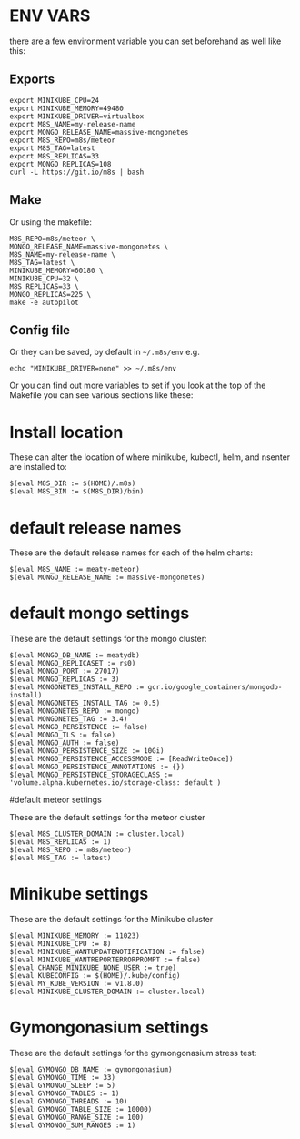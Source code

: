 # ENV VARS

there are a few environment variable you can set beforehand as well like
this:

## Exports

```
export MINIKUBE_CPU=24
export MINIKUBE_MEMORY=49480
export MINIKUBE_DRIVER=virtualbox
export M8S_NAME=my-release-name
export MONGO_RELEASE_NAME=massive-mongonetes
export M8S_REPO=m8s/meteor
export M8S_TAG=latest
export M8S_REPLICAS=33
export MONGO_REPLICAS=108
curl -L https://git.io/m8s | bash
```

## Make

 Or using the makefile:

```
M8S_REPO=m8s/meteor \
MONGO_RELEASE_NAME=massive-mongonetes \
M8S_NAME=my-release-name \
M8S_TAG=latest \
MINIKUBE_MEMORY=60180 \
MINIKUBE_CPU=32 \
M8S_REPLICAS=33 \
MONGO_REPLICAS=225 \
make -e autopilot
```

## Config file

Or they can be saved, by default in `~/.m8s/env` e.g.

```
echo "MINIKUBE_DRIVER=none" >> ~/.m8s/env
```

Or you can find out more variables to set if you look at the top of the Makefile you can see various
sections like these:

# Install location

These can alter the location of where minikube, kubectl, helm, and
nsenter are installed to:

```
$(eval M8S_DIR := $(HOME)/.m8s)
$(eval M8S_BIN := $(M8S_DIR)/bin)
```

# default release names

These are the default release names for each of the helm charts:

```
$(eval M8S_NAME := meaty-meteor)
$(eval MONGO_RELEASE_NAME := massive-mongonetes)
```

# default mongo settings

These are the default settings for the mongo cluster:

```
$(eval MONGO_DB_NAME := meatydb)
$(eval MONGO_REPLICASET := rs0)
$(eval MONGO_PORT := 27017)
$(eval MONGO_REPLICAS := 3)
$(eval MONGONETES_INSTALL_REPO := gcr.io/google_containers/mongodb-install)
$(eval MONGONETES_INSTALL_TAG := 0.5)
$(eval MONGONETES_REPO := mongo)
$(eval MONGONETES_TAG := 3.4)
$(eval MONGO_PERSISTENCE := false)
$(eval MONGO_TLS := false)
$(eval MONGO_AUTH := false)
$(eval MONGO_PERSISTENCE_SIZE := 10Gi)
$(eval MONGO_PERSISTENCE_ACCESSMODE := [ReadWriteOnce])
$(eval MONGO_PERSISTENCE_ANNOTATIONS := {})
$(eval MONGO_PERSISTENCE_STORAGECLASS := 'volume.alpha.kubernetes.io/storage-class: default')
```

#default meteor settings

These are the default settings for the meteor cluster

```
$(eval M8S_CLUSTER_DOMAIN := cluster.local)
$(eval M8S_REPLICAS := 1)
$(eval M8S_REPO := m8s/meteor)
$(eval M8S_TAG := latest)
```

# Minikube settings

These are the default settings for the Minikube cluster

```
$(eval MINIKUBE_MEMORY := 11023)
$(eval MINIKUBE_CPU := 8)
$(eval MINIKUBE_WANTUPDATENOTIFICATION := false)
$(eval MINIKUBE_WANTREPORTERRORPROMPT := false)
$(eval CHANGE_MINIKUBE_NONE_USER := true)
$(eval KUBECONFIG := $(HOME)/.kube/config)
$(eval MY_KUBE_VERSION := v1.8.0)
$(eval MINIKUBE_CLUSTER_DOMAIN := cluster.local)
```

# Gymongonasium settings

These are the default settings for the gymongonasium stress test:

```
$(eval GYMONGO_DB_NAME := gymongonasium)
$(eval GYMONGO_TIME := 33)
$(eval GYMONGO_SLEEP := 5)
$(eval GYMONGO_TABLES := 1)
$(eval GYMONGO_THREADS := 10)
$(eval GYMONGO_TABLE_SIZE := 10000)
$(eval GYMONGO_RANGE_SIZE := 100)
$(eval GYMONGO_SUM_RANGES := 1)
```
